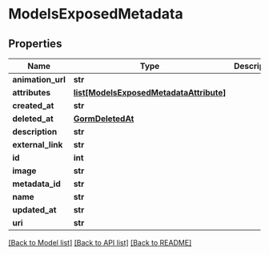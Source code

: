 # ModelsExposedMetadata


## Properties
Name | Type | Description | Notes
------------ | ------------- | ------------- | -------------
**animation_url** | **str** |  | [optional] 
**attributes** | [**list[ModelsExposedMetadataAttribute]**](ModelsExposedMetadataAttribute.md) |  | [optional] 
**created_at** | **str** |  | [optional] 
**deleted_at** | [**GormDeletedAt**](GormDeletedAt.md) |  | [optional] 
**description** | **str** |  | 
**external_link** | **str** |  | [optional] 
**id** | **int** |  | [optional] 
**image** | **str** |  | 
**metadata_id** | **str** |  | [optional] 
**name** | **str** |  | 
**updated_at** | **str** |  | [optional] 
**uri** | **str** |  | [optional] 

[[Back to Model list]](../README.md#documentation-for-models) [[Back to API list]](../README.md#documentation-for-api-endpoints) [[Back to README]](../README.md)


